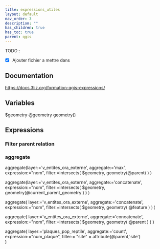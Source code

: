 ```yaml
---
title: expressions_utiles
layout: default
nav_order: 3
description: ""
has_children: true
has_toc: true
parent: qgis
---
```


TODO :

 - [x] Ajouter fichier a mettre dans 

## Documentation
https://docs.3liz.org/formation-qgis-expressions/


## Variables

$geometry
@geometry
geometry()


## Expressions

### Filter parent relation


### aggregate
aggregate(layer:='v_entites_ora_externe', aggregate:='max', expression:="nom", filter:=intersects( $geometry, geometry(@parent) ) )


aggregate(layer:='v_entites_ora_externe', aggregate:='concatenate', expression:="nom", filter:=intersects( $geometry, geometry(@current_parent_geometry ) ) )
 

aggregate( 
    layer:='v_entites_ora_externe',
    aggregate:='concatenate',
    expression:="nom",
    filter:=intersects( $geometry, geometry( @feature ) )
)

aggregate( 
    layer:='v_entites_ora_externe',
    aggregate:='concatenate',
    expression:="nom",
    filter:=intersects( $geometry, geometry( @parent ) )
)

aggregate(
    layer:='plaques_pop_reptile',
    aggregate:='count',
    expression:="num_plaque",
    filter:= "site" = attribute(@parent,'site')  
) 